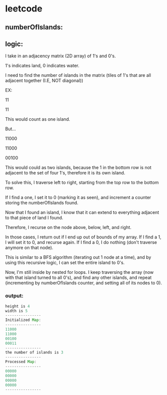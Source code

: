 # leetcode

## numberOfIslands:

## logic:

I take in an adjacency matrix (2D array) of 1's and 0's.

1's indicates land, 0 indicates water.

I need to find the number of islands in the matrix (tiles of 1's that are all adjacent together (I.E, NOT diagonal))

EX: 

11

11

This would count as one island.

But...

11000

11000

00100

This would could as two islands, because the 1 in the bottom row is not adjacent to the set of four 1's, therefore it is its own island.

To solve this, I traverse left to right, starting from the top row to the bottom row.

If I find a one, I set it to 0 (marking it as seen), and increment a counter storing the numberOfIslands found.

Now that I found an island, I know that it can extend to everything adjacent to that piece of land I found.

Therefore, I recurse on the node above, below, left, and right.  

In those cases, I return out if I end up out of bounds of my array. If I find a 1, I will set it to 0, and recurse again. If I find a 0, I do nothing (don't traverse anymore on that node).

This is similar to a BFS algorithm (iterating out 1 node at a time), and by using this recursive logic, I can set the entire island to 0's.

Now, I'm still inside by nested for loops. I keep traversing the array (now with that island turned to all 0's), and find any other islands, and repeat (incrementing by numberOfIslands counter, and setting all of its nodes to 0).

### output:

```java
height is 4
width is 5
----------------
Initialized Map:
----------------
11000
11000
00100
00011
----------------
the number of islands is 3
----------------
Processed Map:
----------------
00000
00000
00000
00000
----------------
```
